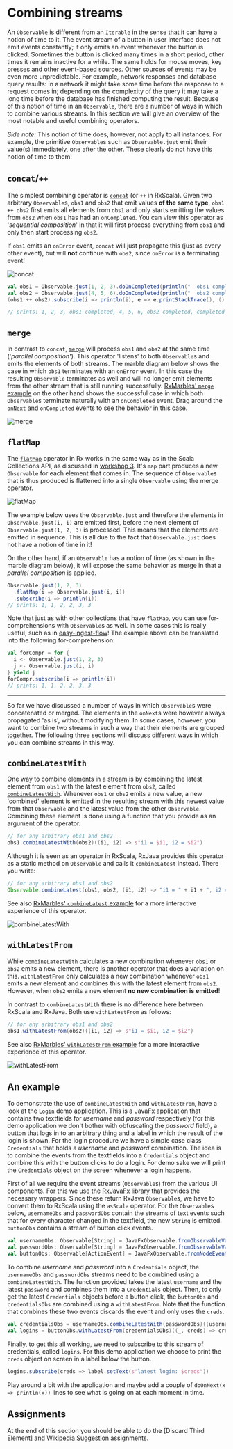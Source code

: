 Combining streams
=================

An `Observable` is different from an `Iterable` in the sense that it can have a notion of time to it. The event
stream of a button in user interface does not emit events constantly; it only emits an event whenever the button is clicked.
Sometimes the button is clicked many times in a short period, other times it remains inactive for a while. The same holds for
mouse moves, key presses and other event-based sources. Other sources of events may be even more unpredictable. For example, 
network responses and database query results: in a network it might take some time before the response to a request comes in; 
depending on the complexity of the query it may take a long time before the database has finished computing the result. Because 
of this notion of time in an `Observable`, there are a number of ways in which to combine various streams. In this section 
we will give an overview of the most notable and useful combining operators.

*Side note:* This notion of time does, however, not apply to all instances. For example, the primitive `Observable`s such
as `Observable.just` emit their value(s) immediately, one after the other. These clearly do not have this notion of time
to them!


`concat`/`++`
-------------

The simplest combining operator is [`concat`] (or `++` in RxScala). Given two arbitrary `Observable`s, `obs1` and `obs2`
that emit values **of the same type**, `obs1 ++ obs2` first emits all elements from `obs1` and only starts emitting the
values from `obs2` when `obs1` has had an `onCompleted`. You can view this operator as '*sequential composition*' in that
it will first process everything from `obs1` and only then start processing `obs2`.

If `obs1` emits an `onError` event, `concat` will just propagate this (just as every other event), but will **not** continue
with `obs2`, since `onError` is a terminating event!

[`concat`]: http://reactivex.io/rxscala/scaladoc/index.html#rx.lang.scala.Observable@++[U>:T](that:rx.lang.scala.Observable[U]):rx.lang.scala.Observable[U]

![concat](https://raw.githubusercontent.com/wiki/ReactiveX/RxJava/images/rx-operators/concat.png)

```scala
val obs1 = Observable.just(1, 2, 3).doOnCompleted(println("  obs1 completed"))
val obs2 = Observable.just(4, 5, 6).doOnCompleted(println("  obs2 completed"))
(obs1 ++ obs2).subscribe(i => println(i), e => e.printStackTrace(), () => println("completed total"))

// prints: 1, 2, 3, obs1 completed, 4, 5, 6, obs2 completed, completed total
```


`merge`
-------

In contrast to `concat`, [`merge`] will process `obs1` and `obs2` at the same time ('*parallel composition*'). This operator
'listens' to both `Observable`s and emits the elements of both streams. The marble diagram below shows the case in which `obs1`
terminates with an `onError` event. In this case the resulting `Observable` terminates as well and will no longer emit elements
from the other stream that is still running successfully. [RxMarbles' `merge` example] on the other hand shows the successful
case in which both `Observable`s terminate naturally with an `onCompleted` event. Drag around the `onNext` and `onCompleted`
events to see the behavior in this case.

[`merge`]: http://reactivex.io/rxscala/scaladoc/index.html#rx.lang.scala.Observable@merge[U>:T](that:rx.lang.scala.Observable[U]):rx.lang.scala.Observable[U]
[RxMarbles' `merge` example]: http://rxmarbles.com/#merge

![merge](https://raw.githubusercontent.com/wiki/ReactiveX/RxJava/images/rx-operators/merge.png)


`flatMap`
---------

The [`flatMap`] operator in Rx works in the same way as in the Scala Collections API, as discussed in [workshop 3]. It's `map`
part produces a new `Observable` for each element that comes in. The sequence of `Observable`s that is thus produced  is flattened 
into a single `Observable` using the merge operator.

![flatMap](https://raw.githubusercontent.com/wiki/ReactiveX/RxJava/images/rx-operators/flatMap.png)

The example below uses the `Observable.just` and therefore the elements in `Observable.just(i, i)` are emitted first, before
the next element of `Observable.just(1, 2, 3)` is processed. This means that the elements are emitted in sequence. This is
all due to the fact that `Observable.just` does not have a notion of time in it!

On the other hand, if an `Observable` has a notion of time (as shown in the marble diagram below), it will expose the same
behavior as merge in that a *parallel composition* is applied.

[`flatMap`]: http://reactivex.io/rxscala/scaladoc/index.html#rx.lang.scala.Observable@flatMap[R](f:T=>rx.lang.scala.Observable[R]):rx.lang.scala.Observable[R]
[workshop 3]: ../workshop3/05%20list-for-comprehensions.md


```scala
Observable.just(1, 2, 3)
  .flatMap(i => Observable.just(i, i))
  .subscribe(i => println(i))
// prints: 1, 1, 2, 2, 3, 3
```

Note that just as with other collections that have `flatMap`, you can use for-comprehensions with `Observable`s as well. In
some cases this is really useful, such as in [easy-ingest-flow]! The example above can be translated into the following
for-comprehension:

[easy-ingest-flow]: https://github.com/rvanheest-DANS-KNAW/easy-ingest-flow/blob/527d152f371e90c64a4104b7e666645a21cfe869/src/main/scala/nl/knaw/dans/easy/ingest_flow/MendeleyExecution.scala#L30

```scala
val forCompr = for {
  i <- Observable.just(1, 2, 3)
  j <- Observable.just(i, i)
} yield j
forCompr.subscribe(i => println(i))
// prints: 1, 1, 2, 2, 3, 3
```


---
So far we have discussed a number of ways in which `Observable`s were concatenated or merged. The elements in the `onNext`s
were however always propagated 'as is', without modifying them. In some cases, however, you want to combine two streams in
such a way that their elements are grouped together. The following three sections will discuss different ways in which you
can combine streams in this way.


`combineLatestWith`
-------------------

One way to combine elements in a stream is by combining the latest element from `obs1` with the latest element from `obs2`,
called [`combineLatestWith`]. Whenever `obs1` or `obs2` emits a new value, a new 'combined' element is emitted in the resulting
stream with this newest value from that `Observable` and the latest value from the other `Observable`. Combining these element
is done using a function that you provide as an argument of the operator.

```scala
// for any arbitrary obs1 and obs2
obs1.combineLatestWith(obs2)((i1, i2) => s"i1 = $i1, i2 = $i2")
```

Although it is seen as an operator in RxScala, RxJava provides this operator as a static method on `Observable` and calls
it `combineLatest` instead. There you write:

```java
// for any arbitrary obs1 and obs2
Observable.combineLatest(obs1, obs2, (i1, i2) -> "i1 = " + i1 + ", i2 = " + i2)
```

See also [RxMarbles' `combineLatest` example] for a more interactive experience of this operator.

[`combineLatestWith`]: http://reactivex.io/rxscala/scaladoc/index.html#rx.lang.scala.Observable@combineLatestWith[U,R](that:rx.lang.scala.Observable[U])(selector:(T,U)=>R):rx.lang.scala.Observable[R]
[RxMarbles' `combineLatest` example]: http://rxmarbles.com/#combineLatest

![combineLatestWith](https://raw.github.com/wiki/ReactiveX/RxJava/images/rx-operators/combineLatest.png)


`withLatestFrom`
----------------

While `combineLatestWith` calculates a new combination whenever `obs1` or `obs2` emits a new element, there is another
operator that does a variation on this. `withLatestFrom` only calculates a new combination whenever `obs1` emits a new
element and combines this with the latest element from `obs2`. However, when `obs2` emits a new element **no new
combination is emitted**!

In contrast to `combineLatestWith` there is no difference here between RxScala and RxJava. Both use `withLatestFrom` as follows:

```scala
// for any arbitrary obs1 and obs2
obs1.withLatestFrom(obs2)((i1, i2) => s"i1 = $i1, i2 = $i2")
```

See also [RxMarbles' `withLatestFrom` example] for a more interactive experience of this operator.

[`withLatestFrom`]: http://reactivex.io/rxscala/scaladoc/index.html#rx.lang.scala.Observable@withLatestFrom[U,R](other:rx.lang.scala.Observable[U])(resultSelector:(T,U)=>R):rx.lang.scala.Observable[R]
[RxMarbles' `withLatestFrom` example]: http://rxmarbles.com/#withLatestFrom

![withLatestFrom](https://raw.github.com/wiki/ReactiveX/RxJava/images/rx-operators/withLatestFrom.png)


An example
----------

To demonstrate the use of `combineLatestWith` and `withLatestFrom`, have a look at the [`Login`] demo application.
This is a JavaFx application that contains two textfields for *username* and *password* respectively (for this demo
application we don't bother with obfuscating the *password* field), a button that logs in to an arbitrary thing and
a label in which the result of the login is shown. For the login procedure we have a simple case class `Credentials`
that holds a *username* and *password* combination. The idea is to combine the events from the textfields into a
`Credentials` object and combine this with the button clicks to do a login. For demo sake we will print the `Credentials`
object on the screen whenever a login happens.

First of all we require the event streams (`Observable`s) from the various UI components. For this we use the [RxJavaFx]
library that provides the necessary wrappers. Since these return RxJava `Observable`s, we have to convert them to RxScala
using the `asScala` operator. For the `Observable`s below, `usernameObs` and `passwordObs` contain the streams of text
events such that for every character changed in the textfield, the new `String` is emitted. `buttonObs` contains a stream
of button click events.

[`Login`]: assignments/Login.scala
[RxJavaFx]: https://github.com/ReactiveX/RxJavaFX

```scala
val usernameObs: Observable[String] = JavaFxObservable.fromObservableValue(usernameTF.textProperty()).asScala
val passwordObs: Observable[String] = JavaFxObservable.fromObservableValue(passwordTF.textProperty()).asScala
val buttonObs: Observable[ActionEvent] = JavaFxObservable.fromNodeEvents(button, ActionEvent.ACTION).asScala
```

To combine *username* and *password* into a `Credentials` object, the `usernameObs` and `passwordObs` streams need to be
combined using a `combineLatestWith`. The function provided takes the latest `username` and the latest `password` and
combines them into a `Credentials` object.
Then, to only get the latest `Credentials` objects before a button click, the `buttonObs` and `credentialsObs` are
combined using a `withLatestFrom`. Note that the function that combines these two events discards the event and only
uses the `creds`.

```scala
val credentialsObs = usernameObs.combineLatestWith(passwordObs)((username, password) => Credentials(username, password))
val logins = buttonObs.withLatestFrom(credentialsObs)((_, creds) => creds)
```

Finally, to get this all working, we need to subscribe to this stream of credentials, called `logins`. For this demo
application we choose to print the `creds` object on screen in a label below the button. 

```scala
logins.subscribe(creds => label.setText(s"latest login: $creds"))
```

Play around a bit with the application and maybe add a couple of `doOnNext(x => println(x))` lines to see what is going
on at each moment in time.


Assignments
-----------

At the end of this section you should be able to do the [Discard Third Element] and [Wikipedia Suggestion] assignments.

[Discard Third Element assignment]: ./assignments/DiscardThirdElement.md
[Wikipedia Suggestion]: ./assignments/WikipediaSuggestion.md
